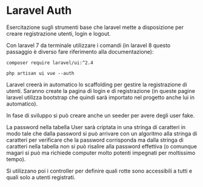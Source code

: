 # Laravel Auth

Esercitazione sugli strumenti base che laravel mette a disposizione per creare registrazione utenti, login e logout.

Con laravel 7 da terminale utilizzare i comandi (in laravel 8 questo passaggio è diverso fare riferimento alla documentazione):

    composer require laravel/ui:^2.4

    php artisan ui vue --auth

Laravel creerà in automatico lo scaffolding per gestire la registrazione di utenti. Saranno create la pagina di login e di registrazione (in queste pagine laravel utilizza bootstrap che quindi sarà importato nel progetto anche lui in automatico).

In fase di sviluppo si può creare anche un seeder per avere degli user fake.

La password nella tabella User sarà criptata in una stringa di caratteri in modo tale che dalla password si può arrivare con un algoritmo alla stringa di caratteri per verificare che la password corrisponda ma dalla stringa di caratteri nella tabella non si può risalire alla password effettiva (o comunque magari si può ma richiede computer molto potenti impegnati per moltissimo tempo).

Si utilizzano poi i controller per definire quali rotte sono accessibili a tutti e quali solo a utenti registrati.
